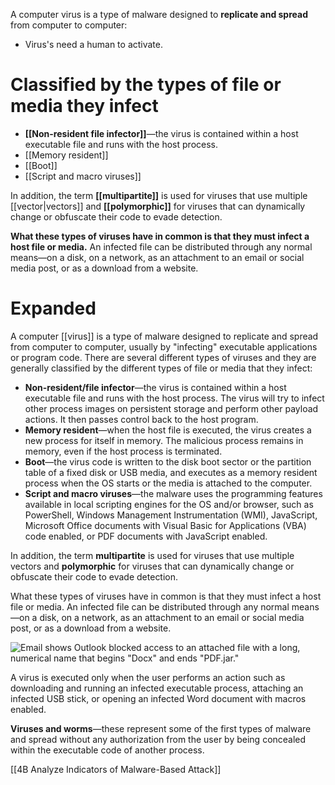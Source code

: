 A computer virus is a type of malware designed to **replicate and spread** from computer to computer:

- Virus's need a human to activate.
# Classified by the types of file or media they infect
-   **[[Non-resident file infector]]**—the virus is contained within a host executable file and runs with the host process. 
-   [[Memory resident]]
-   [[Boot]]
-   [[Script and macro viruses]]

In addition, the term **[[multipartite]]** is used for viruses that use multiple [[vector|vectors]] and **[[polymorphic]]** for viruses that can dynamically change or obfuscate their code to evade detection.

**What these types of viruses have in common is that they must infect a host file or media.** An infected file can be distributed through any normal means—on a disk, on a network, as an attachment to an email or social media post, or as a download from a website.



# Expanded

A computer [[virus]] is a type of malware designed to replicate and spread from computer to computer, usually by "infecting" executable applications or program code. There are several different types of viruses and they are generally classified by the different types of file or media that they infect:

-   **Non-resident/file infector**—the virus is contained within a host executable file and runs with the host process. The virus will try to infect other process images on persistent storage and perform other payload actions. It then passes control back to the host program.
-   **Memory resident**—when the host file is executed, the virus creates a new process for itself in memory. The malicious process remains in memory, even if the host process is terminated.
-   **Boot**—the virus code is written to the disk boot sector or the partition table of a fixed disk or USB media, and executes as a memory resident process when the OS starts or the media is attached to the computer.
-   **Script and macro viruses**—the malware uses the programming features available in local scripting engines for the OS and/or browser, such as PowerShell, Windows Management Instrumentation (WMI), JavaScript, Microsoft Office documents with Visual Basic for Applications (VBA) code enabled, or PDF documents with JavaScript enabled.

In addition, the term **multipartite** is used for viruses that use multiple vectors and **polymorphic** for viruses that can dynamically change or obfuscate their code to evade detection.

What these types of viruses have in common is that they must infect a host file or media. An infected file can be distributed through any normal means—on a disk, on a network, as an attachment to an email or social media post, or as a download from a website.

![Email shows Outlook blocked access to an attached file with a long, numerical name that begins "Docx" and ends "PDF.jar."](https://s3.amazonaws.com/wmx-api-production/courses/5731/images/1823-1599771796477.png)


A virus is executed only when the user performs an action such as downloading and running an infected executable process, attaching an infected USB stick, or opening an infected Word document with macros enabled. 

**Viruses and worms**—these represent some of the first types of malware and spread without any authorization from the user by being concealed within the executable code of another process.

[[4B  Analyze Indicators of Malware-Based Attack]]